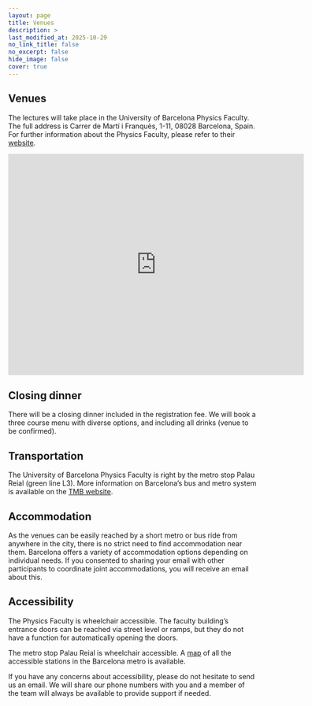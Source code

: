 ```yaml
---
layout: page
title: Venues
description: >
last_modified_at: 2025-10-29
no_link_title: false 
no_excerpt: false 
hide_image: false
cover: true
---
```


## Venues
<!-- The opening day of the school (Tuesday 1st July) will take place in the Sala d'Actes at the Centre Civic Drassanes, in  the city centre of Barcelona. 

<div class="google-map">
   <iframe src="https://www.google.com/maps/embed?pb=!1m18!1m12!1m3!1d2993.0148129249365!2d2.171608696388976!3d41.37879532610883!2m3!1f0!2f0!3f0!3m2!1i1024!2i768!4f13.1!3m3!1m2!1s0x12a4a259b084b847%3A0xc20542cb61d36342!2sCentre%20C%C3%ADvic%20Drassanes!5e0!3m2!1sen!2suk!4v1749316181227!5m2!1sen!2suk" width="600" height="450" style="border:0;" allowfullscreen="" loading="lazy" referrerpolicy="no-referrer-when-downgrade"></iframe>
</div> -->

The lectures will take place in the University of Barcelona Physics Faculty. The full address is Carrer de Martí i Franquès, 1-11, 08028 Barcelona, Spain. For further information about the Physics Faculty, please refer to their [website](https://www.ub.edu/portal/web/physics).

<!-- The room for Wednesday 2nd will be Aula N06M. Please note that the building has multiple entrances. You should access the building from its entrance in Carrer de Pau Gargallo. -->

<!-- In 2024, the opening and closing day (Tuesday 25th and Saturday 29th June) the school will take place in rooms Calidoscopi 1 and 2 of the Centre Cívic Convent de Sant Agustí, in the city centre of Barcelona. 
The full address is C/ del Comerç, 36, Ciutat Vella, 08003 Barcelona, Spain. 

<div class="google-map">
    <iframe src="https://www.google.com/maps/embed?pb=!1m18!1m12!1m3!1d2993.3707234700228!2d2.17970825470104!3d41.387754731521845!2m3!1f0!2f0!3f0!3m2!1i1024!2i768!4f13.1!3m3!1m2!1s0x12a4a2fdb3315f35%3A0x70fcd6195aabf3f!2sCentre%20C%C3%ADvic%20Convent%20de%20Sant%20Agust%C3%AD!5e0!3m2!1sen!2suk!4v1711034064237!5m2!1sen!2suk" width="600" height="450" style="border:0;" allowfullscreen="" loading="lazy" referrerpolicy="no-referrer-when-downgrade"></iframe>
</div>

More information on the Centre Cívic Convent de Sant Agustí is available (in Catalan and Castillan Spanish) [here](https://ajuntament.barcelona.cat/centrescivics/ca/centre-civic/centre-civic-convent-de-sant-agusti). -->

<div class="google-map">
    <iframe src="https://www.google.com/maps/embed?pb=!1m18!1m12!1m3!1d2116.712571243211!2d2.1144459747451583!3d41.38530238222389!2m3!1f0!2f0!3f0!3m2!1i1024!2i768!4f13.1!3m3!1m2!1s0x12a4985939f1ab75%3A0x51254092607919e3!2sFacultat%20de%20F%C3%ADsica%20-%20Universitat%20de%20Barcelona!5e0!3m2!1sen!2suk!4v1711034144196!5m2!1sen!2suk" width="600" height="450" style="border:0;" allowfullscreen="" loading="lazy" referrerpolicy="no-referrer-when-downgrade"></iframe>
</div>

<!-- ## Self-paid dinner/bar night, optional social and and closing dinner

The self-paid dinner and bar night will take place on Tuesday 1st at 19:30, where we will go together to Carrer de Blai which has many restaurants and bars serving pinchos.

<div class="google-map">
    <iframe src="https://www.google.com/maps/embed?pb=!1m17!1m12!1m3!1d2994.0197327352134!2d2.164568!3d41.373656!2m3!1f0!2f0!3f0!3m2!1i1024!2i768!4f13.1!3m2!1m1!2zNDHCsDIyJzI1LjIiTiAywrAwOSc1Mi40IkU!5e0!3m2!1sen!2suk!4v1750757635244!5m2!1sen!2suk" width="600" height="450" style="border:0;" allowfullscreen="" loading="lazy" referrerpolicy="no-referrer-when-downgrade"></iframe>
</div>
   
The closing dinner will take place on Thursday 3rd July at 19:30 in the restaurant Buenissimo, located at Carrer d'En Bot, 4, Ciutat Vella, 08002 Barcelona.
<div class="google-map">
    <iframe src="https://www.google.com/maps/embed?pb=!1m14!1m8!1m3!1d187.09658185741372!2d2.1723376!3d41.3839625!3m2!1i1024!2i768!4f13.1!3m3!1m2!1s0x12a4a2876851bad3%3A0x4447b4b703931cf3!2sBUENISSIMO!5e0!3m2!1sen!2suk!4v1718714051515!5m2!1sen!2suk" width="600" height="450" style="border:0;" allowfullscreen="" loading="lazy" referrerpolicy="no-referrer-when-downgrade"></iframe>
</div>

This activity is included in the registration fee.
We will book a three course menu with diverse options, and including all drinks. -->

## Closing dinner
There will be a closing dinner included in the registration fee. We will book a three course menu with diverse options, and including all drinks (venue to be confirmed).

## Transportation
The University of Barcelona Physics Faculty is right by the metro stop Palau Reial (green line L3). More information on Barcelona’s bus and metro system is available on the [TMB website](https://www.tmb.cat/en/home).

<!-- The Centre Cívic Convent de Sant Agustí is in the city centre of Barcelona, less than 600 meters from the metro stations Arc de Triomf (red line L1) and Jaume I (yellow line L4) and with several bus stops nearby.
The city center is easily accessible by metro.
The Centre Civic Drassanes is in the city centre, 350 meters from the metro station Drassanes (green line L3), and 400 meters from the metro station Paral·lel (served by both the green line L3 and the lilac line L2). --> 

<!-- La Hacienda Princesa is placed in the city centre. The historical tour will end at the venue. Further information on this to be announced. 

The restaurant Buenissimo is also located in the city centre, about 400 meters from the metro station Liceu (green line L3, the same as the Physics Faculty). --> 

## Accommodation
As the venues can be easily reached by a short metro or bus ride from anywhere in the city, there is no strict need to find accommodation near them. 
Barcelona offers a variety of accommodation options depending on individual needs. If you consented to sharing your email with other participants to coordinate joint accommodations, you will receive an email about this. 

## Accessibility
The Physics Faculty is wheelchair accessible. 
The faculty building’s entrance doors can be reached via street level or ramps, but they do not have a function for automatically opening the doors. 

The metro stop Palau Reial is wheelchair accessible. A [map](https://disabledaccessibletravel.com/how_to_metro_in_barcelona/) of all the accessible stations in the Barcelona metro is available.

If you have any concerns about accessibility, please do not hesitate to send us an email. 
We will share our phone numbers with you and a member of the team will always be available to provide support if needed.

<!--The venues for the 2025 edition are to be determined. The school will take place in a central location in Barcelona. For more information, please have a look at the venues where the [2024 edition](/pasteditions/) took place. -->
